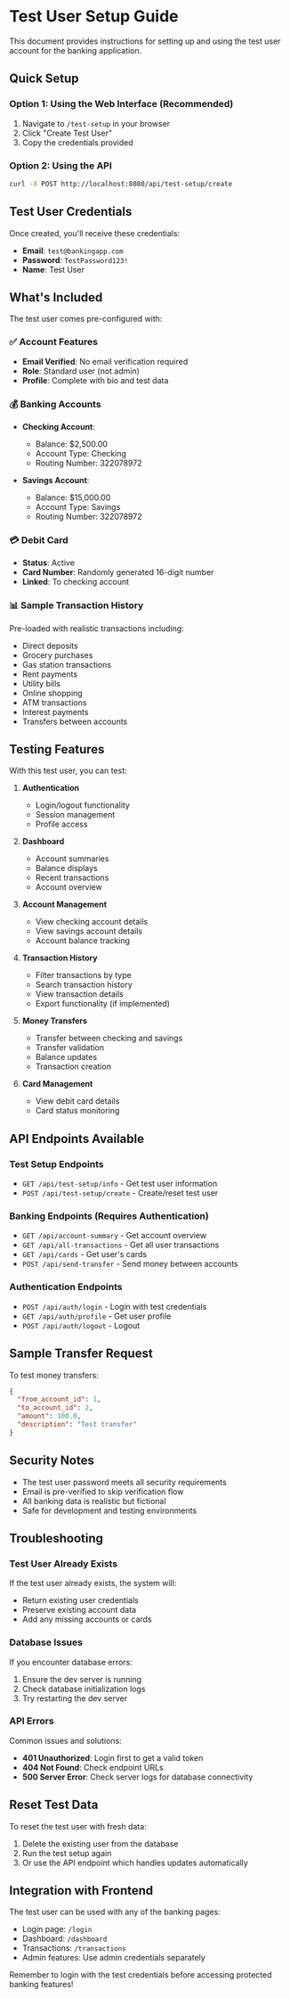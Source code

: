 # Test User Setup Guide

This document provides instructions for setting up and using the test user account for the banking application.

## Quick Setup

### Option 1: Using the Web Interface (Recommended)

1. Navigate to `/test-setup` in your browser
2. Click "Create Test User"
3. Copy the credentials provided

### Option 2: Using the API

```bash
curl -X POST http://localhost:8080/api/test-setup/create
```

## Test User Credentials

Once created, you'll receive these credentials:

- **Email**: `test@bankingapp.com`
- **Password**: `TestPassword123!`
- **Name**: Test User

## What's Included

The test user comes pre-configured with:

### ✅ Account Features

- **Email Verified**: No email verification required
- **Role**: Standard user (not admin)
- **Profile**: Complete with bio and test data

### 💰 Banking Accounts

- **Checking Account**:

  - Balance: $2,500.00
  - Account Type: Checking
  - Routing Number: 322078972

- **Savings Account**:
  - Balance: $15,000.00
  - Account Type: Savings
  - Routing Number: 322078972

### 💳 Debit Card

- **Status**: Active
- **Card Number**: Randomly generated 16-digit number
- **Linked**: To checking account

### 📊 Sample Transaction History

Pre-loaded with realistic transactions including:

- Direct deposits
- Grocery purchases
- Gas station transactions
- Rent payments
- Utility bills
- Online shopping
- ATM transactions
- Interest payments
- Transfers between accounts

## Testing Features

With this test user, you can test:

1. **Authentication**

   - Login/logout functionality
   - Session management
   - Profile access

2. **Dashboard**

   - Account summaries
   - Balance displays
   - Recent transactions
   - Account overview

3. **Account Management**

   - View checking account details
   - View savings account details
   - Account balance tracking

4. **Transaction History**

   - Filter transactions by type
   - Search transaction history
   - View transaction details
   - Export functionality (if implemented)

5. **Money Transfers**

   - Transfer between checking and savings
   - Transfer validation
   - Balance updates
   - Transaction creation

6. **Card Management**
   - View debit card details
   - Card status monitoring

## API Endpoints Available

### Test Setup Endpoints

- `GET /api/test-setup/info` - Get test user information
- `POST /api/test-setup/create` - Create/reset test user

### Banking Endpoints (Requires Authentication)

- `GET /api/account-summary` - Get account overview
- `GET /api/all-transactions` - Get all user transactions
- `GET /api/cards` - Get user's cards
- `POST /api/send-transfer` - Send money between accounts

### Authentication Endpoints

- `POST /api/auth/login` - Login with test credentials
- `GET /api/auth/profile` - Get user profile
- `POST /api/auth/logout` - Logout

## Sample Transfer Request

To test money transfers:

```json
{
  "from_account_id": 1,
  "to_account_id": 2,
  "amount": 100.0,
  "description": "Test transfer"
}
```

## Security Notes

- The test user password meets all security requirements
- Email is pre-verified to skip verification flow
- All banking data is realistic but fictional
- Safe for development and testing environments

## Troubleshooting

### Test User Already Exists

If the test user already exists, the system will:

- Return existing user credentials
- Preserve existing account data
- Add any missing accounts or cards

### Database Issues

If you encounter database errors:

1. Ensure the dev server is running
2. Check database initialization logs
3. Try restarting the dev server

### API Errors

Common issues and solutions:

- **401 Unauthorized**: Login first to get a valid token
- **404 Not Found**: Check endpoint URLs
- **500 Server Error**: Check server logs for database connectivity

## Reset Test Data

To reset the test user with fresh data:

1. Delete the existing user from the database
2. Run the test setup again
3. Or use the API endpoint which handles updates automatically

## Integration with Frontend

The test user can be used with any of the banking pages:

- Login page: `/login`
- Dashboard: `/dashboard`
- Transactions: `/transactions`
- Admin features: Use admin credentials separately

Remember to login with the test credentials before accessing protected banking features!
